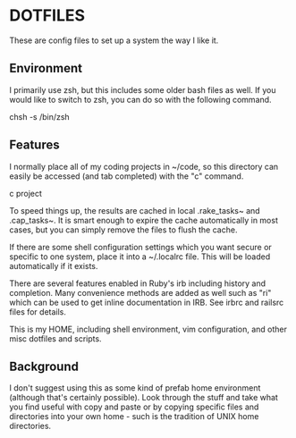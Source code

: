 # DOTFILES #

These are config files to set up a system the way I like it.

## Environment ##

I primarily use zsh, but this includes some older bash 
files as well. If you would like to switch to zsh, you can do so with 
the following command.

  chsh -s /bin/zsh

## Features ##

I normally place all of my coding projects in ~/code, so this directory 
can easily be accessed (and tab completed) with the "c" command.

  c project<tab>

To speed things up, the results are cached in local .rake_tasks~ and 
.cap_tasks~. It is smart enough to expire the cache automatically in 
most cases, but you can simply remove the files to flush the cache.

If there are some shell configuration settings which you want secure or 
specific to one system, place it into a ~/.localrc file. This will be 
loaded automatically if it exists.

There are several features enabled in Ruby's irb including history and 
completion. Many convenience methods are added as well such as "ri"
which can be used to get inline documentation in IRB. See irbrc and
railsrc files for details.

This is my HOME, including shell environment, vim
configuration, and other misc dotfiles and scripts.

## Background ##

I don't suggest using this as some kind of prefab home
environment (although that's certainly possible). Look
through the stuff and take what you find useful with copy
and paste or by copying specific files and directories
into your own home - such is the tradition of UNIX home
directories.

